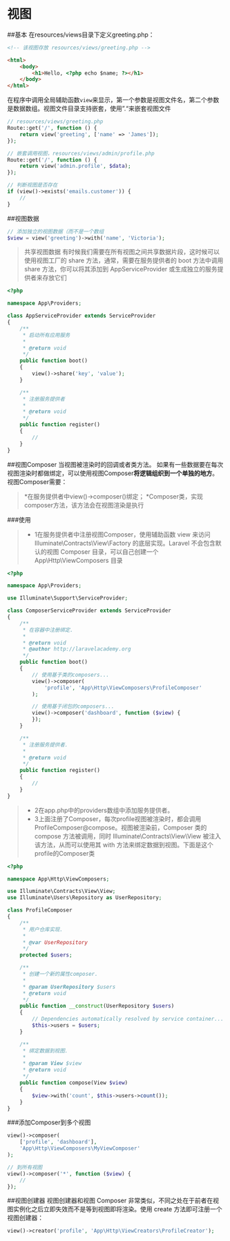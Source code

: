 # 视图
##基本
在resources/views目录下定义greeting.php：

```html
<!-- 该视图存放 resources/views/greeting.php -->

<html>
    <body>
        <h1>Hello, <?php echo $name; ?></h1>
    </body>
</html>
```
在程序中调用全局辅助函数`view`来显示，第一个参数是视图文件名，第二个参数是数据数组。视图文件目录支持嵌套，使用”.“来嵌套视图文件

```php
// resources/views/greeting.php
Route::get('/', function () {
    return view('greeting', ['name' => 'James']);
});

// 嵌套调用视图，resources/views/admin/profile.php
Route::get('/', function () {
	return view('admin.profile', $data);
});

// 判断视图是否存在
if (view()->exists('emails.customer')) {
    //
}
```

##视图数据

```php
// 添加独立的视图数据（而不是一个数组
$view = view('greeting')->with('name', 'Victoria');
```
> 共享视图数据
有时候我们需要在所有视图之间共享数据片段，这时候可以使用视图工厂的 share 方法，通常，需要在服务提供者的 boot 方法中调用 share 方法，你可以将其添加到 AppServiceProvider 或生成独立的服务提供者来存放它们

```php
<?php

namespace App\Providers;

class AppServiceProvider extends ServiceProvider
{
    /**
     * 启动所有应用服务
     *
     * @return void
     */
    public function boot()
    {
        view()->share('key', 'value');
    }

    /**
     * 注册服务提供者
     *
     * @return void
     */
    public function register()
    {
        //
    }
}
```

##视图Composer
当视图被渲染时的回调或者类方法。
如果有一些数据要在每次视图渲染时都做绑定，可以使用视图Composer**将逻辑组织到一个单独的地方**。
视图Composer需要：
>*在服务提供者中view()->composer()绑定；
>*Composer类，实现composer方法，该方法会在视图渲染是执行

###使用
>* 1在服务提供者中注册视图Composer，使用辅助函数 view 来访问 Illuminate\Contracts\View\Factory 的底层实现。Laravel 不会包含默认的视图 Composer 目录，可以自己创建一个 App\Http\ViewComposers 目录

```php
<?php

namespace App\Providers;

use Illuminate\Support\ServiceProvider;

class ComposerServiceProvider extends ServiceProvider
{
    /**
     * 在容器中注册绑定.
     *
     * @return void
     * @author http://laravelacademy.org
     */
    public function boot()
    {
        // 使用基于类的composers...
        view()->composer(
            'profile', 'App\Http\ViewComposers\ProfileComposer'
        );

        // 使用基于闭包的composers...
        view()->composer('dashboard', function ($view) {
        });
    }

    /**
     * 注册服务提供者.
     *
     * @return void
     */
    public function register()
    {
        //
    }
}
```

>* 2在app.php中的providers数组中添加服务提供者。
>* 3上面注册了Composer，每次profile视图被渲染时，都会调用ProfileComposer@compose。视图被渲染前，Composer 类的 compose 方法被调用，同时 Illuminate\Contracts\View\View 被注入该方法，从而可以使用其 with 方法来绑定数据到视图。下面是这个profile的Composer类

```php
<?php

namespace App\Http\ViewComposers;

use Illuminate\Contracts\View\View;
use Illuminate\Users\Repository as UserRepository;

class ProfileComposer
{
    /**
     * 用户仓库实现.
     *
     * @var UserRepository
     */
    protected $users;

    /**
     * 创建一个新的属性composer.
     *
     * @param UserRepository $users
     * @return void
     */
    public function __construct(UserRepository $users)
    {
        // Dependencies automatically resolved by service container...
        $this->users = $users;
    }

    /**
     * 绑定数据到视图.
     *
     * @param View $view
     * @return void
     */
    public function compose(View $view)
    {
        $view->with('count', $this->users->count());
    }
}
```
###添加Composer到多个视图

```php
view()->composer(
    ['profile', 'dashboard'],
    'App\Http\ViewComposers\MyViewComposer'
);

// 到所有视图
view()->composer('*', function ($view) {
    //
});
```

##视图创建器
视图创建器和视图 Composer 非常类似，不同之处在于前者在视图实例化之后立即失效而不是等到视图即将渲染。使用 create 方法即可注册一个视图创建器：

```php
view()->creator('profile', 'App\Http\ViewCreators\ProfileCreator');
```


